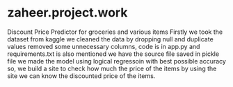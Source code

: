 # zaheer.project.work
Discount Price Predictor for groceries and various items
Firstly we took the dataset from kaggle
we cleaned the data by dropping null and duplicate values 
removed some unnecessary columns, code is in app.py and requirements.txt is also mentioned
we have the source file saved in pickle file
we made the model using logical regressoin with best possible accuracy
so, we build a site to check how much the price of the items 
by using the site we can know the discounted price of the items.
